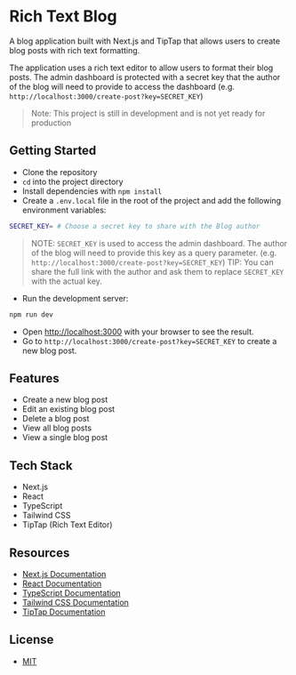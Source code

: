 # Rich Text Blog

A blog application built with Next.js and TipTap that allows users to create blog posts with rich text formatting.

The application uses a rich text editor to allow users to format their blog posts. The admin dashboard is protected with a secret key that the author of the blog will need to provide to access the dashboard (e.g. `http://localhost:3000/create-post?key=SECRET_KEY`)

> Note: This project is still in development and is not yet ready for production

## Getting Started

- Clone the repository
- `cd` into the project directory
- Install dependencies with `npm install`
- Create a `.env.local` file in the root of the project and add the following environment variables:

```bash
SECRET_KEY= # Choose a secret key to share with the Blog author
```

> NOTE: `SECRET_KEY` is used to access the admin dashboard. The author of the blog will need to provide this key as a query parameter. (e.g. `http://localhost:3000/create-post?key=SECRET_KEY`)
> TIP: You can share the full link with the author and ask them to replace `SECRET_KEY` with the actual key.

- Run the development server:

```bash
npm run dev
```

- Open [http://localhost:3000](http://localhost:3000) with your browser to see the result.
- Go to `http://localhost:3000/create-post?key=SECRET_KEY` to create a new blog post.

## Features

- Create a new blog post
- Edit an existing blog post
- Delete a blog post
- View all blog posts
- View a single blog post

## Tech Stack

- Next.js
- React
- TypeScript
- Tailwind CSS
- TipTap (Rich Text Editor)

## Resources

- [Next.js Documentation](https://nextjs.org/docs)
- [React Documentation](https://reactjs.org/docs/getting-started.html)
- [TypeScript Documentation](https://www.typescriptlang.org/docs/)
- [Tailwind CSS Documentation](https://tailwindcss.com/docs)
- [TipTap Documentation](https://www.tiptap.dev/)

## License

- [MIT](LICENSE.md)

